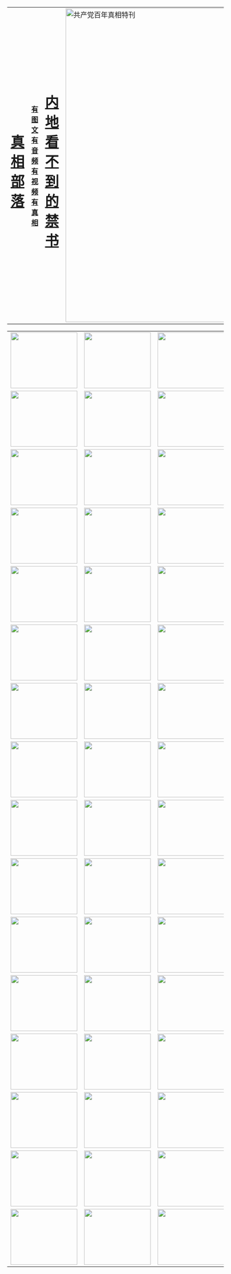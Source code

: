 <table>
<tr>

<td>
	<H1><a href="http://3.3171.h75.brosela-on.com/zx/">真相部落</a></H1>
</td>
<td>
	<H4><a href="http://3.3171.h75.brosela-on.com/zx/">有图文 有音频 有视频 有真相</a></H4>
</td>
<td>
	<H1><a href="http://3.3171.h75.brosela-on.com/book/"> 内地看不到的禁书</a></H1>
</td>
<td>
	<a href="http://3.3171.h75.brosela-on.com/zx/bngcd/"><img src="http://3.3171.h75.brosela-on.com/zx/bngcd/gcdbnzx.jpg" width="730"  border="0" alt="共产党百年真相特刊"></a>
</td>
</tr>
</table>


<table>
<tr>
	<td><a href="http://3.0138.z23.gsmcamp.com/xtr/107/"><img  src ="http://3.0138.z23.gsmcamp.com/pic/2017/02/107.jpg" width="155px" height="130px"></a></td>
	<td><a href="http://3.0138.z23.gsmcamp.com/xtr/829/"><img src ="http://3.0138.z23.gsmcamp.com/pic/2017/02/829.jpg" width="155px" height="130px"></a></td>
	<td><a href="http://3.0138.z23.gsmcamp.com/xtr/69/"><img  src ="http://3.0138.z23.gsmcamp.com/pic/2017/02/69.jpg" width="155px" height="130px"></a></td>
	<td><a href="http://3.0138.z23.gsmcamp.com/xtr/99/"><img  src ="http://3.0138.z23.gsmcamp.com/pic/2017/02/99.jpg" width="155px" height="130px"></a></td>
</tr>
<tr>
	<td><a href="http://3.0138.z23.gsmcamp.com/xtr/40/"><img  src ="http://3.0138.z23.gsmcamp.com/pic/2017/02/40.jpg" width="155px" height="130px"></a></td>
	<td><a href="http://3.0138.z23.gsmcamp.com/xtr/20/"><img  src ="http://3.0138.z23.gsmcamp.com/pic/2017/02/20.jpg" width="155px" height="130px"></a></td>
	<td><a href="http://3.0138.z23.gsmcamp.com/xtr/81/"><img  src ="http://3.0138.z23.gsmcamp.com/pic/2017/02/81.jpg" width="155px" height="130px"></a></td>
	<td><a href="http://3.0138.z23.gsmcamp.com/xtr/2/"><img  src ="http://3.0138.z23.gsmcamp.com/pic/2017/02/2.jpg" width="155px" height="130px"></a></td>
</tr>
<tr>
	<td><a href="http://3.0138.z23.gsmcamp.com/xtr/86/"><img  src ="http://3.0138.z23.gsmcamp.com/pic/2017/02/86.jpg" width="155px" height="130px"></a></td>
	<td><a href="http://3.0138.z23.gsmcamp.com/xtr/109/"><img  src ="http://3.0138.z23.gsmcamp.com/pic/2017/02/109.jpg" width="155px" height="130px"></a></td>
	<td><a href="http://3.0138.z23.gsmcamp.com/xtr/1378/"><img  src ="http://3.0138.z23.gsmcamp.com/pic/2017/02/1378.jpg" width="155px" height="130px"></a></td>
	<td><a href="http://3.0138.z23.gsmcamp.com/xtr/57/"><img  src ="http://3.0138.z23.gsmcamp.com/pic/2017/02/57.jpg" width="155px" height="130px"></a></td>
</tr>
<tr>
	<td><a href="http://3.0138.z23.gsmcamp.com/xtr/1219/"><img  src ="http://3.0138.z23.gsmcamp.com/pic/2017/02/1219.jpg" width="155px" height="130px"></a></td>
	<td><a href="http://3.0138.z23.gsmcamp.com/xtr/1220/"><img  src ="http://3.0138.z23.gsmcamp.com/pic/2017/02/1220.jpg" width="155px" height="130px"></a></td>
	<td><a href="http://3.0138.z23.gsmcamp.com/xtr/1221/"><img  src ="http://3.0138.z23.gsmcamp.com/pic/2017/02/1221.jpg" width="155px" height="130px"></a></td>
	<td><a href="http://3.0138.z23.gsmcamp.com/xtr/51/"><img  src ="http://3.0138.z23.gsmcamp.com/pic/2017/02/51.jpg" width="155px" height="130px"></a></td>
</tr>
<tr>
	<td><a href="http://3.0138.z23.gsmcamp.com/xtr/1055/"><img  src ="http://3.0138.z23.gsmcamp.com/pic/2017/02/1055.jpg" width="155px" height="130px"></a></td>
	<td><a href="http://3.0138.z23.gsmcamp.com/xtr/611/"><img  src ="http://3.0138.z23.gsmcamp.com/pic/2017/02/611.jpg" width="155px" height="130px"></a></td>
	<td><a href="http://3.0138.z23.gsmcamp.com/xtr/1121/"><img  src ="http://3.0138.z23.gsmcamp.com/pic/2017/02/1121.jpg" width="155px" height="130px"></a></td>
	<td><a href="http://3.0138.z23.gsmcamp.com/xtr/610/"><img  src ="http://3.0138.z23.gsmcamp.com/pic/2017/02/610.jpg" width="155px" height="130px"></a></td>
</tr>
<tr>
	<td><a href="http://3.0138.z23.gsmcamp.com/xtr/1128/"><img  src ="http://3.0138.z23.gsmcamp.com/pic/2017/02/1128.jpg" width="155px" height="130px"></a></td>
	<td><a href="http://3.0138.z23.gsmcamp.com/xtr/1395/"><img  src ="http://3.0138.z23.gsmcamp.com/pic/2017/02/1406.jpg" width="155px" height="130px"></a></td>
	<td><a href="http://3.0138.z23.gsmcamp.com/xtr/1407/"><img  src ="http://3.0138.z23.gsmcamp.com/pic/2017/02/1407.jpg" width="155px" height="130px"></a></td>
	<td><a href="http://3.0138.z23.gsmcamp.com/xtr/934/"><img  src ="http://3.0138.z23.gsmcamp.com/pic/2017/02/934.jpg" width="155px" height="130px"></a></td>
</tr>
<tr>
	<td><a href="http://3.0138.z23.gsmcamp.com/xtr/641/"><img  src ="http://3.0138.z23.gsmcamp.com/pic/2017/02/641.jpg" width="155px" height="130px"></a></td>
	<td><a href="http://3.0138.z23.gsmcamp.com/xtr/949/"><img  src ="http://3.0138.z23.gsmcamp.com/pic/2017/02/949.jpg" width="155px" height="130px"></a></td>
	<td><a href="http://3.0138.z23.gsmcamp.com/xtr/112/"><img  src ="http://3.0138.z23.gsmcamp.com/pic/2017/02/112.jpg" width="155px" height="130px"></a></td>
	<td><a href="http://3.0138.z23.gsmcamp.com/xtr/812/"><img  src ="http://3.0138.z23.gsmcamp.com/pic/2017/02/812.jpg" width="155px" height="130px"></a></td>
</tr>
<tr>
	<td><a href="http://3.0138.z23.gsmcamp.com/xtr/103/"><img  src ="http://3.0138.z23.gsmcamp.com/pic/2017/02/103.jpg" width="155px" height="130px"></a></td>
	<td><a href="http://3.0138.z23.gsmcamp.com/xtr/3/"><img  src ="http://3.0138.z23.gsmcamp.com/pic/2017/02/3.jpg" width="155px" height="130px"></a></td>
	<td><A href="http://3.0138.z23.gsmcamp.com/mp4/zx/2015/11/Lkmtt.mp4" target="_blank" title="莲开满天庭"><img  src="http://3.0138.z23.gsmcamp.com/pic/2015/11/Lkmtt3480_jssor.jpg"  width="155px" height="130px"></A></td>
	<td><A href="http://3.0138.z23.gsmcamp.com/mp4/zx/2015/11/2013513.mp4" target="_blank" title="飞旋的法轮"><img  src="http://3.0138.z23.gsmcamp.com/pic/2015/11/falun480_jssor.jpg"  width="155px" height="130px"></A></td>
</tr>
<tr>
	<td><A href="http://3.0138.z23.gsmcamp.com/mp4/zx/2015/11/NYParade.mp4" target="_blank" title="2004年4月10日法轮功纽约大游行"><img  src="http://3.0138.z23.gsmcamp.com/pic/2015/11/nyparade480_jssor.jpg"  width="155px" height="130px"></A></td>
	<td><A href="http://3.0138.z23.gsmcamp.com/mp4/news617/2015/05/WEB_s28093.mp4" target="_blank" title="2015年世界法轮大法日特别报导"><img  src="http://3.0138.z23.gsmcamp.com/pic/2015/11/p6752711a666997037_jssor.jpg"  width="155px" height="130px"></A></td>
	<td><A href="http://3.0138.z23.gsmcamp.com/mp4/news829/2015/11/30211_326650.mp4" target="_blank" title="沧州绑架案连审四天 民众抹泪称审好人"><img  src="http://3.0138.z23.gsmcamp.com/pic/2015/11/changzhou2480_jssor.jpg"  width="155px" height="130px"></A></td>
	<td><A href="http://3.0138.z23.gsmcamp.com/mp4/mhph/2015/10/changzhou.mp4" target="_blank" title="沧州真相--狮城血泪"><img  src="http://3.0138.z23.gsmcamp.com/pic/2015/11/changzhou480_jssor.jpg"  width="155px" height="130px"></A></td>
</tr>
<tr>
	<td><A href="http://3.0138.z23.gsmcamp.com/mp4/mhjd/mhjd_55.mp4" target="_blank" title="正义律师与无罪辩护"><img  src="http://3.0138.z23.gsmcamp.com/pic/2015/11/wzbh480_jssor.jpg"  width="155px" height="130px"></A></td>
	<td><A href="http://3.0138.z23.gsmcamp.com/mp4/zx/2015/11/layerkcs.mp4" target="_blank" title="中国的良心--高智晟律师"><img  src="http://3.0138.z23.gsmcamp.com/pic/2015/11/layerkcs2480_jssor.jpg"  width="155px" height="130px"></A></td>
	<td><A href="http://3.0138.z23.gsmcamp.com/mp4/mhph/2015/10/szxl.mp4" target="_blank" title="神州血泪--北京、大庆、广东、哈尔滨"><img  src="http://3.0138.z23.gsmcamp.com/pic/2015/11/szxl480_jssor.jpg"  width="155px" height="130px"></A></td>
	<td><A href="http://3.0138.z23.gsmcamp.com/mp4/zx/2015/11/TangShanFFXS.mp4" target="_blank" title="真相纪录片：凤凰新生"><img  src="http://3.0138.z23.gsmcamp.com/pic/2015/11/fhxs2480_jssor.jpg"  width="155px" height="130px"></A></td>
</tr>
<tr>
	<td><A href="http://3.0138.z23.gsmcamp.com/mp4/zx/2015/11/jidong.mp4" target="_blank" title="冀东监狱的罪恶"><img  src="http://3.0138.z23.gsmcamp.com/pic/2015/11/jidong480_jssor.jpg"  width="155px" height="130px"></A></td>
	<td><A href="http://3.0138.z23.gsmcamp.com/mp4/mhph/2015/10/tangshan.mp4" target="_blank" title="凤凰血泪"><img  src="http://3.0138.z23.gsmcamp.com/pic/2015/11/tangshan480_jssor.jpg"  width="155px" height="130px"></A>
					</div></td>
	<td>	<A href="http://3.0138.z23.gsmcamp.com/mp4/mhph/2015/10/zfxtzxl.mp4" target="_blank" title="政法系统罪行录--唐山篇"><img  src="http://3.0138.z23.gsmcamp.com/pic/2015/11/zfxtzxl480_jssor.jpg"  width="155px" height="130px"></A></td>
	<td><A href="http://3.0138.z23.gsmcamp.com/mp4/mhph/2015/10/QDBG.mp4" target="_blank" title="青岛悲歌"><img  src="http://3.0138.z23.gsmcamp.com/pic/2015/10/qdbg2480_jssor.jpg"  width="155px" height="130px"></A></td>
</tr>
<tr>
	<td><A href="http://3.0138.z23.gsmcamp.com/mp4/mhph/2015/10/huludao.mp4" target="_blank" title="葫芦岛永恒的见证"><img  src="http://3.0138.z23.gsmcamp.com/pic/2015/10/huludao480_jssor.jpg"  width="155px" height="130px"></A></td>
	<td><A href="http://3.0138.z23.gsmcamp.com/mp4/mhph/2015/10/qbzx.mp4" target="_blank" title="湖畔泉边听真相-济南泉城的传奇"><img  src="http://3.0138.z23.gsmcamp.com/pic/2015/10/hupan480_jssor.jpg"  width="155px" height="130px"></A></td>
	<td><A href="http://3.0138.z23.gsmcamp.com/mp4/mhph/2015/10/baoding_dvd_v2.mp4" target="_blank" title="燕赵悲歌"><img  src="http://3.0138.z23.gsmcamp.com/pic/2015/10/yzbg480_jssor.jpg"  width="155px" height="130px"></A></td>
	<td><A href="http://3.0138.z23.gsmcamp.com/mp4/zx/2015/11/meihuashi_complete_ED2.0.mp4" target="_blank" title="梅花诗完整版"><img  src="http://3.0138.z23.gsmcamp.com/pic/2015/11/mhs480_jssor.jpg"  width="155px" height="130px"></A></td>
</tr>
<tr>
	<td><A href="http://3.0138.z23.gsmcamp.com/mp4/zx/2015/11/fengbei512k.mp4" target="_blank" title="丰碑"><img  src="http://3.0138.z23.gsmcamp.com/pic/2015/11/fongbei480_jssor.jpg"  width="155px" height="130px"></A></td>
	<td><A href="http://3.0138.z23.gsmcamp.com/mp4/zx/2015/11/fytdxComplete.mp4" target="_blank" title="风雨天地行全集"><img  src="http://3.0138.z23.gsmcamp.com/pic/2015/11/fytdxWhite480_jssor.jpg"  width="155px" height="130px"></A></td>
	<td><A href="http://3.0138.z23.gsmcamp.com/mp4/zx/2015/11/JianZheng.mp4" target="_blank" title="见证"><img  src="http://3.0138.z23.gsmcamp.com/pic/2015/11/witness480_jssor.jpg"  width="155px" height="130px"></A></td>
	<td><A href="http://3.0138.z23.gsmcamp.com/mp4/mhph/2015/10/hcym.mp4" target="_blank" title="红朝阴谋"><img  src="http://3.0138.z23.gsmcamp.com/pic/2015/10/hcym480_jssor.jpg"  width="155px" height="130px"></A></td>
</tr>
<tr>
	<td><A href="http://3.0138.z23.gsmcamp.com/mp4/zx/2015/11/zfzxPalV3.mp4" target="_blank" title="是自焚还是骗局"><img  src="http://3.0138.z23.gsmcamp.com/pic/2015/11/zfzx4805_jssor.jpg"  width="155px" height="130px"></A></td>
	<td><A href="http://3.0138.z23.gsmcamp.com/mp4/zx/2015/11/lsdspMsyTd.mp4" target="_blank" title="历史的审判"><img  src="http://3.0138.z23.gsmcamp.com/pic/2015/11/lsdsp480_jssor.jpg"  width="155px" height="130px"></A></td>
	<td><A href="http://3.0138.z23.gsmcamp.com/mp4/news886/2015/11/concat886.mp4" target="_blank" title="一周全球控告江泽民"><img  src="http://3.0138.z23.gsmcamp.com/pic/2015/11/news886480_jssor.jpg"  width="155px" height="130px"></A></td>
	<td><A href="http://3.0138.z23.gsmcamp.com/mp4/news1378/2014/08/CQSD_s0_e4_v2_i0-CQSD_4-video.mp4" target="_blank" title="欧洲的抉择"><img  src="http://3.0138.z23.gsmcamp.com/pic/2015/11/p5143421a564166643-ss_jssor.jpg"  width="155px" height="130px"></A></td>
</tr>
<tr>
	<td><A href="http://3.0138.z23.gsmcamp.com/mp4/zx/2015/11/hk20150720parade.mp4" target="_blank" title="港法轮功反迫害大游行 大陆游客震撼"><img  src="http://3.0138.z23.gsmcamp.com/pic/2015/11/281098-ss_jssor.jpg"  width="155px" height="130px"></A></td>
	<td><A href="http://3.0138.z23.gsmcamp.com/mp4/zx/2015/11/20150720hkParade512k.mp4" target="_blank" title="香港法轮功720游行声援诉江潮"><img  src="http://3.0138.z23.gsmcamp.com/pic/2015/11/2015720parade480_jssor.jpg"  width="155px" height="130px"></A></td>
	<td><A href="http://3.0138.z23.gsmcamp.com/mp4/zx/2015/11/hktdc512.mp4" target="_blank" title="香港退党潮"><img  src="http://3.0138.z23.gsmcamp.com/pic/2015/11/hktdc480_jssor.jpg"  width="155px" height="130px"></A></td>
	<td><A href="http://3.0138.z23.gsmcamp.com/mp4/news413/2015/11/concat413.mp4" target="_blank" title="本月退党精选"><img  src="http://3.0138.z23.gsmcamp.com/pic/2015/11/tuidang480_jssor.jpg"  width="155px" height="130px"></A></td>
</tr>
<tr>
	<td><A href="http://3.0138.z23.gsmcamp.com/mp4/news823/2015/11/TSZG_British_1_QA_A_TSZG-61-1_XinHaoNianZuoZh_P617180.mp4" target="_blank" title="辛灏年：纪念《九评共产党》发表十周年演讲"><img  src="http://3.0138.z23.gsmcamp.com/pic/2015/11/xhn9p10480_jssor.jpg"  width="155px" height="130px"></A></td>
	<td><A href="http://3.0138.z23.gsmcamp.com/mp4/news57/2015/11/JPGCD8.mp4" target="_blank" title="【九评之八】评中国共产党的邪教本质"><img  src="http://3.0138.z23.gsmcamp.com/pic/2015/11/9pkcd8p480_jssor.jpg"  width="155px" height="130px"></A></td>
	<td><A href="http://3.0138.z23.gsmcamp.com/mp4/other/kao.Chih.Sheng_story.mp4"  target="_blank" title="超越恐惧:高智晟的故事"				style="font-size:20px;"><img src="http://3.0138.z23.gsmcamp.com/pic/2016/12/GZS201408070902.jpg"  width="155px" height="130px">
						</A></td>
	<td><A href="http://3.0138.z23.gsmcamp.com/mp4/zx/2016/11/oh10yearsInv.mp4"  target="_blank" title="纪录片《活摘 十年调查》完整版" style="font-size:20px;"><img src="http://3.0138.z23.gsmcamp.com/pic/2016/11/10yearsOHinv.jpg"  width="155px" height="130px">
						</A></td>
</tr>
</table>


